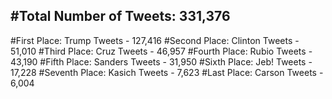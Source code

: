 #Total Number of Tweets: 331,376 
---
#First Place: Trump Tweets - 127,416
#Second Place: Clinton Tweets - 51,010
#Third Place: Cruz Tweets - 46,957
#Fourth Place: Rubio Tweets - 43,190
#Fifth Place: Sanders Tweets - 31,950
#Sixth Place: Jeb! Tweets - 17,228
#Seventh Place: Kasich Tweets - 7,623
#Last Place: Carson Tweets - 6,004
